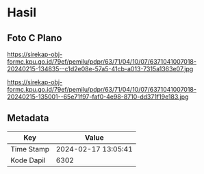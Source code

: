 # Hasil

## Foto C Plano

https://sirekap-obj-formc.kpu.go.id/79ef/pemilu/pdpr/63/71/04/10/07/6371041007018-20240215-134835--c1d2e08e-57a5-41cb-a013-7315a1363e07.jpg

https://sirekap-obj-formc.kpu.go.id/79ef/pemilu/pdpr/63/71/04/10/07/6371041007018-20240215-135001--65e71f97-faf0-4e98-8710-dd371f19e183.jpg


## Metadata

| Key        | Value               |
| ---------- | ------------------- |
| Time Stamp | 2024-02-17 13:05:41 |
| Kode Dapil | 6302                |



